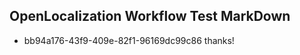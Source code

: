 ## OpenLocalization Workflow Test MarkDown
* bb94a176-43f9-409e-82f1-96169dc99c86 thanks!

<!--HONumber=Jul16_HO3-->


